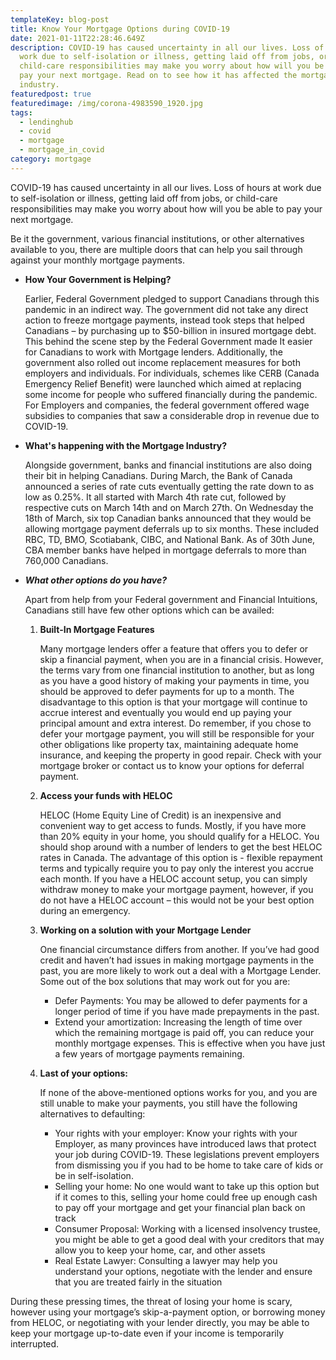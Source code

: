 ```yaml
---
templateKey: blog-post
title: Know Your Mortgage Options during COVID-19
date: 2021-01-11T22:28:46.649Z
description: COVID-19 has caused uncertainty in all our lives. Loss of hours at
  work due to self-isolation or illness, getting laid off from jobs, or
  child-care responsibilities may make you worry about how will you be able to
  pay your next mortgage. Read on to see how it has affected the mortgage
  industry.
featuredpost: true
featuredimage: /img/corona-4983590_1920.jpg
tags:
  - lendinghub
  - covid
  - mortgage
  - mortgage_in_covid
category: mortgage
---
```

COVID-19 has caused uncertainty in all our lives. Loss of hours at work due to self-isolation or illness, getting laid off from jobs, or child-care responsibilities may make you worry about how will you be able to pay your next mortgage.

Be it the government, various financial institutions, or other alternatives available to you, there are multiple doors that can help you sail through against your monthly mortgage payments.

* **How Your Government is Helping?**

  Earlier, Federal Government pledged to support Canadians through this pandemic in an indirect way. The government did not take any direct action to freeze mortgage payments, instead took steps that helped Canadians – by purchasing up to $50-billion in insured mortgage debt. This behind the scene step by the Federal Government made It easier for Canadians to work with Mortgage lenders. Additionally, the government also rolled out income replacement measures for both employers and individuals. For individuals, schemes like [](https://www.canada.ca/en/services/benefits/ei/cerb-application.html)CERB (Canada Emergency Relief Benefit) were launched which aimed at replacing some income for people who suffered financially during the pandemic. For Employers and companies, the federal government offered wage subsidies to companies that saw a considerable drop in revenue due to COVID-19.


* **What's happening with the Mortgage Industry?**

  Alongside government, banks and financial institutions are also doing their bit in helping Canadians. During March, the Bank of Canada announced a series of rate cuts eventually getting the rate down to as low as 0.25%. It all started with [](https://www.ratehub.ca/blog/bank-of-canada-rate-cut-march-2020/)March 4th rate cut, followed by respective cuts on March 14th[](https://www.ratehub.ca/blog/emergency-rate-cut-march-2020/) and on March 27th[](https://www.ratehub.ca/blog/second-emergency-rate-cut-march-2020/). On Wednesday the 18th of March, six top Canadian banks announced that they would be allowing mortgage payment deferrals up to six months. These included RBC, TD, BMO, Scotiabank, CIBC, and National Bank. As of 30th June, CBA member banks[](https://cba.ca/fast-facts-on-bank-measures-in-response-to-the-covid-19-pandemic) have helped in mortgage deferrals to more than 760,000 Canadians.
* ***What other options do you have?***

  Apart from help from your Federal government and Financial Intuitions, Canadians still have few other options which can be availed:

  1. **Built-In Mortgage Features**

     Many mortgage lenders offer a feature that offers you to defer or skip a financial payment, when you are in a financial crisis. However, the terms vary from one financial institution to another, but as long as you have a good history of making your payments in time, you should be approved to defer payments for up to a month. The disadvantage to this option is that your mortgage will continue to accrue interest and eventually you would end up paying your principal amount and extra interest. Do remember, if you chose to defer your mortgage payment, you will still be responsible for your other obligations like property tax, maintaining adequate home insurance, and keeping the property in good repair. Check with your mortgage broker or contact us to know your options for deferral payment.
  2. **Access your funds with HELOC**

     HELOC (Home Equity Line of Credit) is an inexpensive and convenient way to get access to funds. Mostly, if you have more than 20% equity in your home, you should qualify for a HELOC. You should shop around with a number of lenders to get the best HELOC rates in Canada. The advantage of this option is - flexible repayment terms and typically require you to pay only the interest you accrue each month. If you have a HELOC account setup, you can simply withdraw money to make your mortgage payment, however, if you do not have a HELOC account – this would not be your best option during an emergency.
  3. **Working on a solution with your Mortgage Lender**

     One financial circumstance differs from another. If you’ve had good credit and haven’t had issues in making mortgage payments in the past, you are more likely to work out a deal with a Mortgage Lender. Some out of the box solutions that may work out for you are:

     * Defer Payments: You may be allowed to defer payments for a longer period of time if you have made prepayments in the past.
     * Extend your amortization: Increasing the length of time over which the remaining mortgage is paid off, you can reduce your monthly mortgage expenses. This is effective when you have just a few years of mortgage payments remaining.
  4. **Last of your options:**

     If none of the above-mentioned options works for you, and you are still unable to make your payments, you still have the following alternatives to defaulting:

     * Your rights with your employer: Know your rights with your Employer, as many provinces have introduced laws that protect your job during COVID-19. These legislations prevent employers from dismissing you if you had to be home to take care of kids or be in self-isolation.
     * Selling your home: No one would want to take up this option but if it comes to this, selling your home could free up enough cash to pay off your mortgage and get your financial plan back on track
     * Consumer Proposal: Working with a licensed insolvency trustee, you might be able to get a good deal with your creditors that may allow you to keep your home, car, and other assets
     * Real Estate Lawyer: Consulting a lawyer may help you understand your options, negotiate with the lender and ensure that you are treated fairly in the situation

During these pressing times, the threat of losing your home is scary, however using your mortgage’s skip-a-payment option, or borrowing money from HELOC, or negotiating with your lender directly, you may be able to keep your mortgage up-to-date even if your income is temporarily interrupted.